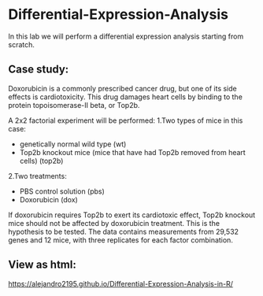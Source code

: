 # Differential-Expression-Analysis

In this lab we will perform a differential expression analysis starting from scratch.

## Case study:

Doxorubicin is a commonly prescribed cancer drug, but one of its side effects is cardiotoxicity. This drug damages heart cells by binding to the protein topoisomerase-II beta, or Top2b.

A 2x2 factorial experiment will be performed:
1.Two types of mice in this case:
- genetically normal wild type (wt)
- Top2b knockout mice (mice that have had Top2b removed from heart cells) (top2b)

2.Two treatments:
- PBS control solution (pbs)
- Doxorubicin (dox)

If doxorubicin requires Top2b to exert its cardiotoxic effect, Top2b knockout mice should not be affected by doxorubicin treatment. This is the hypothesis to be tested.
The data contains measurements from 29,532 genes and 12 mice, with three replicates for each factor combination.

## View as html:
https://alejandro2195.github.io/Differential-Expression-Analysis-in-R/
